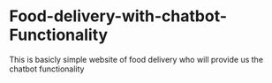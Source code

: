 # Food-delivery-with-chatbot-Functionality
This is basicly simple website of food delivery who will provide us the chatbot functionality
